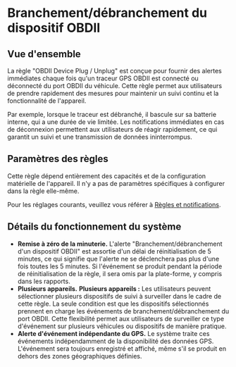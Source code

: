 # Branchement/débranchement du dispositif OBDII

## Vue d'ensemble

La règle "OBDII Device Plug / Unplug" est conçue pour fournir des alertes immédiates chaque fois qu'un traceur GPS OBDII est connecté ou déconnecté du port OBDII du véhicule. Cette règle permet aux utilisateurs de prendre rapidement des mesures pour maintenir un suivi continu et la fonctionnalité de l'appareil.

Par exemple, lorsque le traceur est débranché, il bascule sur sa batterie interne, qui a une durée de vie limitée. Les notifications immédiates en cas de déconnexion permettent aux utilisateurs de réagir rapidement, ce qui garantit un suivi et une transmission de données ininterrompus.

## Paramètres des règles

Cette règle dépend entièrement des capacités et de la configuration matérielle de l'appareil. Il n'y a pas de paramètres spécifiques à configurer dans la règle elle-même.

Pour les réglages courants, veuillez vous référer à [Règles et notifications](../).

## Détails du fonctionnement du système

* **Remise à zéro de la minuterie.** L'alerte "Branchement/débranchement d'un dispositif OBDII" est assortie d'un délai de réinitialisation de 5 minutes, ce qui signifie que l'alerte ne se déclenchera pas plus d'une fois toutes les 5 minutes. Si l'événement se produit pendant la période de réinitialisation de la règle, il sera omis par la plate-forme, y compris dans les rapports.
* **Plusieurs appareils.** **Plusieurs appareils :** Les utilisateurs peuvent sélectionner plusieurs dispositifs de suivi à surveiller dans le cadre de cette règle. La seule condition est que les dispositifs sélectionnés prennent en charge les événements de branchement/débranchement du port OBDII. Cette flexibilité permet aux utilisateurs de surveiller ce type d'événement sur plusieurs véhicules ou dispositifs de manière pratique.
* **Alerte d'événement indépendante du GPS.** Le système traite ces événements indépendamment de la disponibilité des données GPS. L'événement sera toujours enregistré et affiché, même s'il se produit en dehors des zones géographiques définies.
